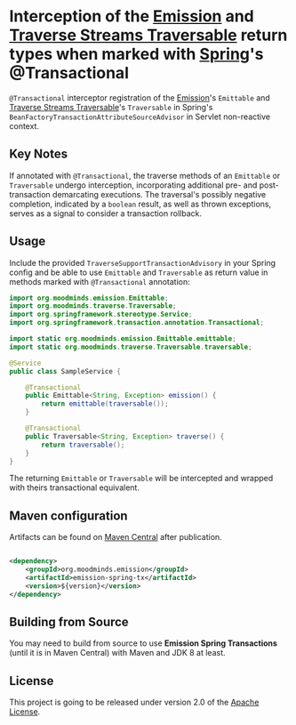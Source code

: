 # Interception of the [Emission](https://github.com/MoodMinds/emission) and [Traverse Streams Traversable](https://github.com/MoodMinds/traverse-streams-traversable) return types when marked with [Spring](https://spring.io)'s @Transactional

`@Transactional` interceptor registration of the [Emission](https://github.com/MoodMinds/emission)'s `Emittable` and
[Traverse Streams Traversable](https://github.com/MoodMinds/traverse-streams-traversable)'s `Traversable` in Spring's
`BeanFactoryTransactionAttributeSourceAdvisor` in Servlet non-reactive context.

## Key Notes

If annotated with `@Transactional`, the traverse methods of an `Emittable` or `Traversable` undergo interception, incorporating
additional pre- and post-transaction demarcating executions. The traversal's possibly negative completion, indicated by a `boolean`
result, as well as thrown exceptions, serves as a signal to consider a transaction rollback.

## Usage

Include the provided `TraverseSupportTransactionAdvisory` in your Spring config and be able to use `Emittable` and `Traversable`
as return value in methods marked with `@Transactional` annotation:

```java
import org.moodminds.emission.Emittable;
import org.moodminds.traverse.Traversable;
import org.springframework.stereotype.Service;
import org.springframework.transaction.annotation.Transactional;

import static org.moodminds.emission.Emittable.emittable;
import static org.moodminds.traverse.Traversable.traversable;

@Service
public class SampleService {

    @Transactional
    public Emittable<String, Exception> emission() {
        return emittable(traversable());
    }

    @Transactional
    public Traversable<String, Exception> traverse() {
        return traversable();
    }
}
```

The returning `Emittable` or `Traversable` will be intercepted and wrapped with theirs transactional equivalent.

## Maven configuration

Artifacts can be found on [Maven Central](https://search.maven.org/) after publication.

```xml

<dependency>
    <groupId>org.moodminds.emission</groupId>
    <artifactId>emission-spring-tx</artifactId>
    <version>${version}</version>
</dependency>
```

## Building from Source

You may need to build from source to use **Emission Spring Transactions** (until it is in Maven Central) with Maven and JDK 8 at least.

## License
This project is going to be released under version 2.0 of the [Apache License][l].

[l]: https://www.apache.org/licenses/LICENSE-2.0